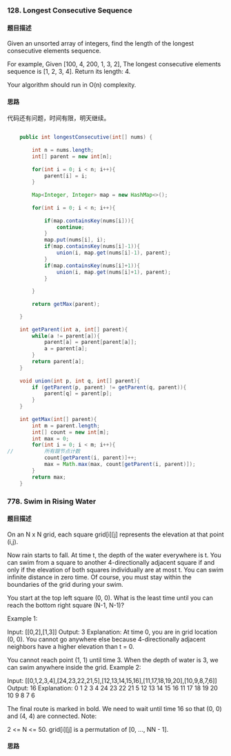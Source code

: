### 128. Longest Consecutive Sequence
#### 题目描述

Given an unsorted array of integers, find the length of the longest consecutive elements sequence.

For example,
Given [100, 4, 200, 1, 3, 2],
The longest consecutive elements sequence is [1, 2, 3, 4]. Return its length: 4.

Your algorithm should run in O(n) complexity.

#### 思路
代码还有问题，时间有限，明天继续。

``` java

	public int longestConsecutive(int[] nums) {
        
        int n = nums.length;
        int[] parent = new int[n];
        
        for(int i = 0; i < n; i++){
            parent[i] = i;
        }
        
        Map<Integer, Integer> map = new HashMap<>();
        
        for(int i = 0; i < n; i++){
            
            if(map.containsKey(nums[i])){
                continue;
            }
            map.put(nums[i], i);
            if(map.containsKey(nums[i]-1)){
                union(i, map.get(nums[i]-1), parent);
            }
            if(map.containsKey(nums[i]+1)){
                union(i, map.get(nums[i]+1), parent);
            }
         
        }
        
        return getMax(parent);

    }
    
    int getParent(int a, int[] parent){
        while(a != parent[a]){
            parent[a] = parent[parent[a]];
            a = parent[a];
        }
        return parent[a];
    }
    
    void union(int p, int q, int[] parent){
        if (getParent(p, parent) != getParent(q, parent)){
            parent[q] = parent[p];
        }
    }
    
    int getMax(int[] parent){
        int m = parent.length;
        int[] count = new int[m];
        int max = 0;
        for(int i = 0; i < m; i++){
//          所有跟节点计数
            count[getParent(i, parent)]++;
            max = Math.max(max, count[getParent(i, parent)]);
        }
        return max;
    }

``` 

### 778. Swim in Rising Water
#### 题目描述

On an N x N grid, each square grid[i][j] represents the elevation at that point (i,j).

Now rain starts to fall. At time t, the depth of the water everywhere is t. You can swim from a square to another 4-directionally adjacent square if and only if the elevation of both squares individually are at most t. You can swim infinite distance in zero time. Of course, you must stay within the boundaries of the grid during your swim.

You start at the top left square (0, 0). What is the least time until you can reach the bottom right square (N-1, N-1)?

Example 1:

Input: [[0,2],[1,3]]
Output: 3
Explanation:
At time 0, you are in grid location (0, 0).
You cannot go anywhere else because 4-directionally adjacent neighbors have a higher elevation than t = 0.

You cannot reach point (1, 1) until time 3.
When the depth of water is 3, we can swim anywhere inside the grid.
Example 2:

Input: [[0,1,2,3,4],[24,23,22,21,5],[12,13,14,15,16],[11,17,18,19,20],[10,9,8,7,6]]
Output: 16
Explanation:
 0  1  2  3  4
24 23 22 21  5
12 13 14 15 16
11 17 18 19 20
10  9  8  7  6

The final route is marked in bold.
We need to wait until time 16 so that (0, 0) and (4, 4) are connected.
Note:

2 <= N <= 50.
grid[i][j] is a permutation of [0, ..., NN - 1].

#### 思路

``` java

```
